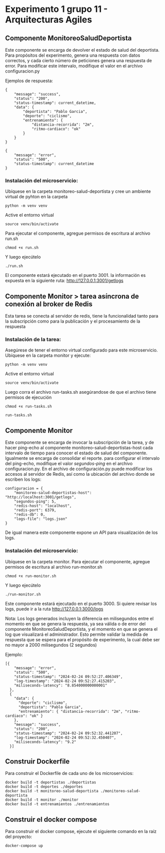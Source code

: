 Experimento 1 grupo 11 - Arquitecturas Agiles
==========================

## Componente MonitoreoSaludDeportista
Este componente se encarga de devolver el estado de salud del deportista. Para propósitos del experimento, genera una respuesta con datos correctos, y cada cierto número de peticiones genera una respuesta de error.
Para modificar este intervalo, modifique el valor en el archivo configuracion.py

Ejemplos de respuesta:
```
{
    "message": "success",
    "status": "200",
    "status-timestamp": current_datetime,
    "data": {
        "deportista": "Pablo Garcia",
        "deporte": "ciclismo",
        "entrenamiento": {
            "distancia-recorrida": "2m",
            "ritmo-cardiaco": "ok"
        }
    }
}
```

```
{
    "message": "error",
    "status": "500",
    "status-timestamp": current_datetime
}
```


### Instalación del microservicio:

Ubíquese en la carpeta monitoreo-salud-deportista y cree un ambiente virtual de pyhton en la carpeta

    python -m venv venv

Active el entorno virtual

    source venv/bin/activate


Para ejecutar el componente, agregue permisos de escritura al archivo run.sh

    chmod +x run.sh

Y luego ejecútelo

    ./run.sh

El componente estará ejecutado en el puerto 3001. la información es expuesta en la siguiente ruta:
http://127.0.0.1:3001/getlogs


## Componente Monitor > tarea asíncrona de conexión al broker de Redis
Esta tarea se conecta al servidor de redis, tiene la funcionalidad tanto para la subscripción como para la publicación y el procesamiento de la respuesta

### Instalación de la tarea:

Asegúrese de tener el entorno virtual configurado para este microservicio. Ubíquese en la carpeta monitor y ejecute:

    python -m venv venv

Active el entorno virtual

    source venv/bin/activate



Luego corra el archivo run-tasks.sh asegúrandose de que el archivo tiene permisos de ejecución

    chmod +x run-tasks.sh
    
    run-tasks.sh


## Componente Monitor
Este componente se encarga de invocar la subscripción de la tarea, y de hacer ping-echo al componente monitoreo-salud-deportistas-host cada intervalo de tiempo para conocer el estado de salud del componente.
Igualmente se encarga de consolidar el reporte. para configurar el intervalo del ping-echo, modifique el valor *segundos-ping* en el archivo configuracion.py. 
En el archivo de configuración.py puede modificar los accesos al servidor de Redis, así como la ubicación del archivo donde se escriben los logs:

```
configuracion = {
    "monitoreo-salud-deportistas-host": "http://localhost:3001/getlogs",
    "segundos-ping": 5,
    "redis-host": "localhost",
    "redis-port": 6379,
    "redis-db": 0,
    "logs-file": "logs.json"
}
```

De igual manera este componente expone un API para visualización de los logs.

### Instalación del microservicio:

Ubíquese en la carpeta monitor. Para ejecutar el componente, agregue permisos de escritura al archivo run-monitor.sh

    chmod +x run-monitor.sh

Y luego ejecútelo

    ./run-monitor.sh

Este componente estará ejecutado en el puerto 3000. Si quiere revisar los logs, puede ir a la ruta
http://127.0.0.1:3000/logs


Nota: Los logs generados incluyen la diferencia en milisegundos entre el momento en que se genera la respuesta, ya sea válida o de error del componente MonitoreoSaludDeportista, y el momento en que se genera el log que visualizará el administrador. Esto permite validar la medida de respuesta que se espera para el propósito de experimento, la cual debe ser no mayor a 2000 milisegundos (2 segundos)

Ejemplo:

```
[{
    "message": "error",
    "status": "500",
    "status-timestamp": "2024-02-24 09:52:27.406349",
    "log-timestamp": "2024-02-24 09:52:27.415203",
    "miliseconds-latency": "8.854000000000001"
  },
  {
    "data": {
      "deporte": "ciclismo",
      "deportista": "Pablo Garcia",
      "entrenamiento": { "distancia-recorrida": "2m", "ritmo-cardiaco": "ok" }
    },
    "message": "success",
    "status": "200",
    "status-timestamp": "2024-02-24 09:52:32.441207",
    "log-timestamp": "2024-02-24 09:52:32.450407",
    "miliseconds-latency": "9.2"
  }]
```

## Construir Dockerfile

Para construir el Dockerfile de cada uno de los microservicios:

```
docker build -t deportistas ./deportistas
docker build -t deportes ./deportes
docker build -t monitoreo-salud-deportista ./monitoreo-salud-deportista
docker build -t monitor ./monitor
docker build -t entrenamientos ./entrenamientos 
```

## Construir el docker compose

Para construir el docker compose, ejecute el siguiente comando en la raíz del proyecto:

```
docker-compose up
```